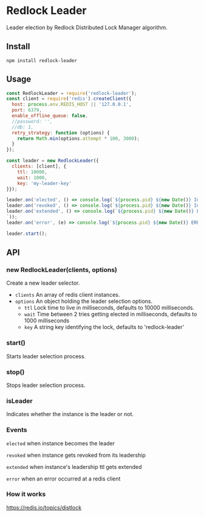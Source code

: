 Redlock Leader
==============
Leader election by Redlock Distributed Lock Manager algorithm.

## Install
```
npm install redlock-leader
```

## Usage
``` javascript
const RedlockLeader = require('redlock-leader');
const client = require('redis').createClient({
  host: process.env.REDIS_HOST || '127.0.0.1',
  port: 6379,
  enable_offline_queue: false,
  //password: '',
  //db: 1,
  retry_strategy: function (options) {
    return Math.min(options.attempt * 100, 3000);
  }
});

const leader = new RedlockLeader({
  clients: [client], {
    ttl: 10000,
    wait: 1000,
    key: 'my-leader-key'
}});

leader.on('elected', () => console.log(`${process.pid} ${new Date()} Instance is elected as leader.`));
leader.on('revoked', () => console.log(`${process.pid} ${new Date()} Instance is no longer the leader.`));
leader.on('extended', () => console.log(`${process.pid} ${new Date()} Leadership status of instance is extended.
`));
leader.on('error', (e) => console.log(`${process.pid} ${new Date()} ERROR`, e));

leader.start();
```

## API
### new RedlockLeader(clients, options)
Create a new leader selector.

  * `clients` An array of redis client instances.
  * `options` An object holding the leader selection options.
    * `ttl` Lock time to live in milliseconds, defaults to 10000 milliseconds.
    * `wait` Time between 2 tries getting elected in milliseconds, defaults to 1000 milliseconds
    * `key` A string key identifying the lock, defaults to 'redlock-leader'

### start()
Starts leader selection process.

### stop()
Stops leader selection process.

### isLeader
Indicates whether the instance is the leader or not.

### Events
`elected` when instance becomes the leader

`revoked` when instance gets revoked from its leadership

`extended` when instance's leadership ttl gets extended

`error` when an error occurred at a redis client

### How it works
https://redis.io/topics/distlock

